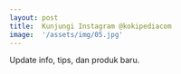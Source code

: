 ```yaml
---
layout: post
title:  Kunjungi Instagram @kokipediacom
image:  '/assets/img/05.jpg'
---
```

Update info, tips, dan produk baru.
